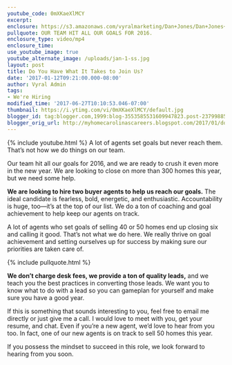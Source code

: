 ```yaml
---
youtube_code: 0mXKaeXlMCY
excerpt:
enclosure: https://s3.amazonaws.com/vyralmarketing/Dan+Jones/Dan+Jones+Home+Selling+Team-+recruiting.mp4
pullquote: OUR TEAM HIT ALL OUR GOALS FOR 2016.
enclosure_type: video/mp4
enclosure_time:
use_youtube_image: true
youtube_alternate_image: /uploads/jan-1-ss.jpg
layout: post
title: Do You Have What It Takes to Join Us?
date: '2017-01-12T09:21:00.000-08:00'
author: Vyral Admin
tags:
- We're Hiring
modified_time: '2017-06-27T10:10:53.046-07:00'
thumbnail: https://i.ytimg.com/vi/0mXKaeXlMCY/default.jpg
blogger_id: tag:blogger.com,1999:blog-3553585531609947823.post-2379988582519931741
blogger_orig_url: http://myhomecarolinascareers.blogspot.com/2017/01/do-you-have-what-it-takes-to-join-us.html
---
```

{% include youtube.html %}
A lot of agents set goals but never reach them. That’s not how we do things on our team.

Our team hit all our goals for 2016, and we are ready to crush it even more in the new year. We are looking to close on more than 300 homes this year, but we need some help.

**We are looking to hire two buyer agents to help us reach our goals.** The ideal candidate is fearless, bold, energetic, and enthusiastic. Accountability is huge, too—it’s at the top of our list. We do a ton of coaching and goal achievement to help keep our agents on track.

A lot of agents who set goals of selling 40 or 50 homes end up closing six and calling it good. That’s not what we do here. We really thrive on goal achievement and setting ourselves up for success by making sure our priorities are taken care of.

{% include pullquote.html %}

**We don’t charge desk fees, we provide a ton of quality leads,** and we teach you the best practices in converting those leads. We want you to know what to do with a lead so you can gameplan for yourself and make sure you have a good year.

If this is something that sounds interesting to you, feel free to email me directly or just give me a call. I would love to meet with you, get your resume, and chat. Even if you’re a new agent, we’d love to hear from you too. In fact, one of our new agents is on track to sell 50 homes this year.

If you possess the mindset to succeed in this role, we look forward to hearing from you soon.
